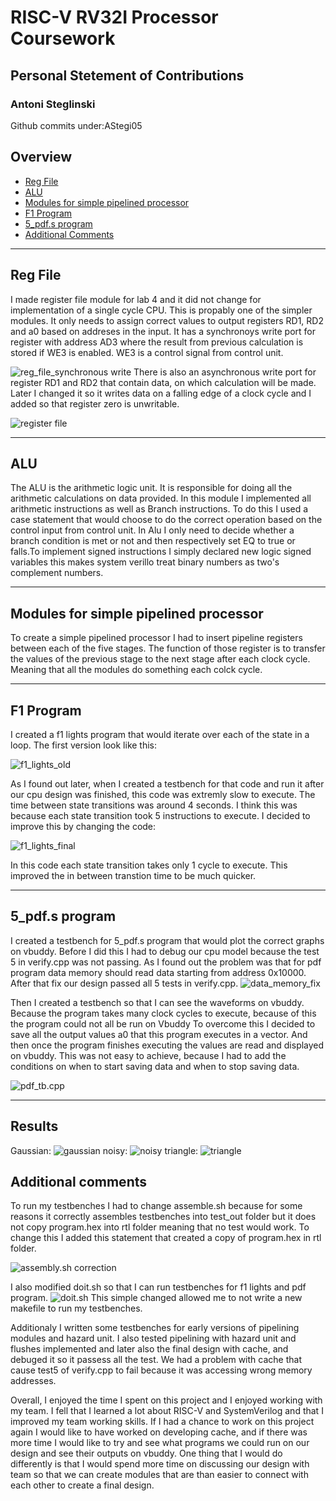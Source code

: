 # RISC-V RV32I Processor Coursework
## Personal Stetement of Contributions
### Antoni Steglinski
Github commits under:AStegi05
## Overview 

- [Reg File](#reg-file)
- [ALU](#alu)
- [Modules for simple pipelined processor](#modules-for-simple-pipelined-processor)
- [F1 Program](#f1-program)
- [5_pdf.s program](#5_pdfs-program)
- [Additional Comments](#additional-comments)
***
## Reg File
I made register file module for lab 4 and it did not change for implementation of a single cycle CPU. This is propably one of the simpler modules. It only needs to assign correct values to output registers RD1, RD2 and a0 based on addreses in the input. It has a synchronoys write port for register with address AD3 where the result from previous calculation is stored if WE3 is enabled. WE3 is a control signal from control unit.

![reg_file_synchronous write](/images/image-6.png)
 There is also an asynchronous write port for register RD1 and RD2 that contain data, on which calculation will be made. Later I changed it so it writes data on a falling edge of a clock cycle and I added so that register zero is unwritable.

![register file](/images/image.png)
***
## ALU
The ALU is the arithmetic logic unit. It is responsible for doing all the arithmetic calculations on data provided. In this module I implemented all arithmetic instructions as well as Branch instructions. To do this I used a case statement that would choose to do the correct operation based on the control input from control unit. In Alu I only need to decide whether a branch condition is met or not and then respectively set EQ to true or falls.To implement signed instructions I simply declared new logic signed variables this makes system verillo treat binary numbers as two's complement numbers.
***
## Modules for simple pipelined processor
To create a simple pipelined processor I had to insert pipeline registers between each of the five stages. The function of those register is to transfer the values of the previous stage to the next stage after each clock cycle. Meaning that all the modules do something each colck cycle.
***
## F1 Program
I created a f1 lights program that would iterate over each of the state in a loop. The first version look like this:

![f1_lights_old](/images/image-2.png)

As I found out later, when I created a testbench for that code and run it after our cpu design was finished, this code was extremly slow to execute. The time between state transitions was around 4 seconds. I think this was because each state transition took 5 instructions to execute.
I decided to improve this by changing the code:

![f1_lights_final](/images/image-3.png)

In this code each state transition takes only 1 cycle to execute. This improved the in between transtion time to be much quicker.
***
## 5_pdf.s program
I created a testbench for 5_pdf.s program that would plot the correct graphs on vbuddy. Before I did this I had to debug our cpu model because the test 5 in verify.cpp was not passing. As I found out the problem was that for pdf program data memory should read data starting from address 0x10000. After that fix our design passed all 5 tests in verify.cpp.
![data_memory_fix](/images/image-4.png)

Then I created a testbench so that I can see the waveforms on vbuddy. Because the program takes many clock cycles to execute, because of this the program could not all be run on Vbuddy To overcome this I decided to save all the output values a0 that this program executes in a vector. And then once the program finishes executing the values are read and displayed on vbuddy. This was not easy to achieve, because I had to add the conditions on when to start saving data and when to stop saving data.

![pdf_tb.cpp](/images/image-5.png)
***
## Results
Gaussian:
![gaussian](</images/WhatsApp Image 2024-12-10 at 21.07.13 (1)-1.jpeg>)
noisy:
![noisy](</images/WhatsApp Image 2024-12-10 at 21.07.13-1.jpeg>)
triangle:
![triangle](</images/WhatsApp Image 2024-12-10 at 21.07.12-1.jpeg>)


## Additional comments
To run my testbenches I had to change assemble.sh because for some reasons it correctly assembles testbenches into test_out folder but it does not copy program.hex into rtl folder meaning that no test would work. To change this I added this statement that created a copy of program.hex in rtl folder.

![assembly.sh correction](/images/image-8.png)

I also modified doit.sh so that I can run testbenches for f1 lights and pdf program.
![doit.sh](/images/image-7.png)
This simple changed allowed me to not write a new makefile to run my testbenches.

Additionaly I written some testbenches for early versions of pipelining modules and hazard unit. I also tested pipelining with hazard unit and flushes implemented and later also the final design with cache, and debuged it so it passess all the test. We had a problem with cache that cause test5 of verify.cpp to fail because it was accessing wrong memory addresses.

Overall, I enjoyed the time I spent on this project and I enjoyed working with my team. I fell that I learned a lot about RISC-V and SystemVerilog and that I improved my team working skills. If I had a chance to work on this project again I would like to have worked on developing cache, and if there was more time I would like to try and see what programs we could run on our design and see their outputs on vbuddy. One thing that I would do differently is that I would spend more time on discussing our design with team so that we can create modules that are than easier to connect with each other to create a final design.
